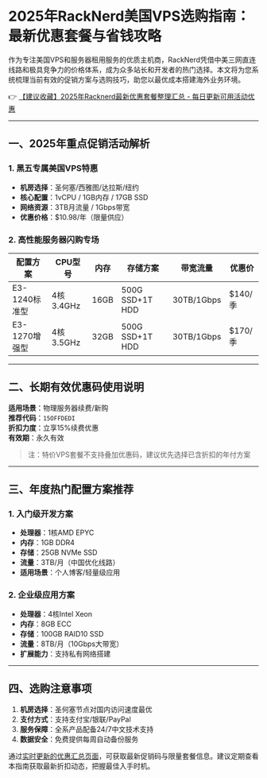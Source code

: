 # 2025年RackNerd美国VPS选购指南：最新优惠套餐与省钱攻略

作为专注美国VPS和服务器租用服务的优质主机商，RackNerd凭借中美三网直连线路和极具竞争力的价格体系，成为众多站长和开发者的热门选择。本文将为您系统梳理当前有效的促销方案与选购技巧，助您以最优成本搭建海外业务环境。

👉 [【建议收藏】2025年Racknerd最新优惠套餐整理汇总 - 每日更新可用活动优惠](https://bit.ly/Rack_Nerd)

---

## 一、2025年重点促销活动解析

### 1. 黑五专属美国VPS特惠
- **机房选择**：圣何塞/西雅图/达拉斯/纽约
- **核心配置**：1vCPU / 1GB内存 / 17GB SSD
- **网络资源**：3TB月流量 / 1Gbps带宽
- **优惠价格**：$10.98/年（限量供应）

### 2. 高性能服务器闪购专场
| 配置方案         | CPU型号   | 内存  | 存储方案       | 带宽流量   | 优惠价   |
|------------------|-----------|-------|----------------|------------|----------|
| E3-1240标准型    | 4核3.4GHz | 16GB  | 500G SSD+1T HDD | 30TB/1Gbps | $140/季  |
| E3-1270增强型    | 4核3.5GHz | 32GB  | 500G SSD+1T HDD | 30TB/1Gbps | $170/季  |

---

## 二、长期有效优惠码使用说明
**适用场景**：物理服务器续费/新购  
**推荐代码**：`15OFFDEDI`  
**折扣力度**：立享15%续费优惠  
**有效期**：永久有效

> 注：特价VPS套餐不支持叠加优惠码，建议优先选择已含折扣的年付方案

---

## 三、年度热门配置方案推荐
### 1. 入门级开发方案
- **处理器**：1核AMD EPYC
- **内存**：1GB DDR4
- **存储**：25GB NVMe SSD
- **流量**：3TB/月（中国优化线路）
- **适用场景**：个人博客/轻量级应用

### 2. 企业级应用方案
- **处理器**：4核Intel Xeon
- **内存**：8GB ECC
- **存储**：100GB RAID10 SSD
- **流量**：8TB/月（10Gbps大带宽）
- **扩展能力**：支持私有网络搭建

---

## 四、选购注意事项
1. **机房选择**：圣何塞节点对国内访问速度最优
2. **支付方式**：支持支付宝/银联/PayPal
3. **服务保障**：全系产品配备24/7中文技术支持
4. **数据安全**：免费提供每周自动备份服务

通过[实时更新的优惠汇总页面](https://bit.ly/Rack_Nerd)，可获取最新促销码与限量套餐信息。建议定期查看本指南获取最新折扣动态，把握最佳入手时机。